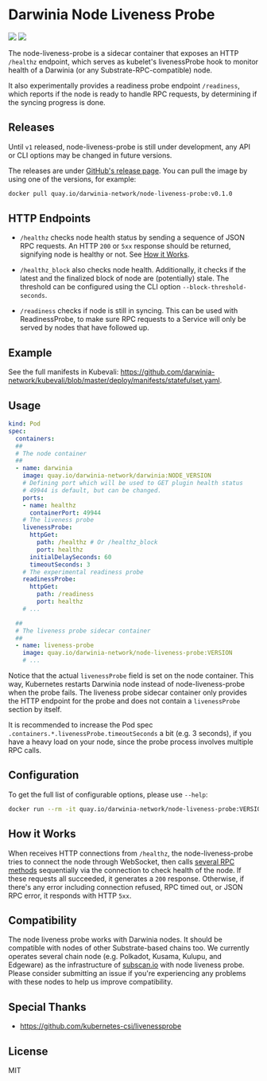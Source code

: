 # Darwinia Node Liveness Probe

![](https://img.shields.io/github/workflow/status/darwinia-network/node-liveness-probe/Production)
![](https://img.shields.io/github/v/release/darwinia-network/node-liveness-probe)

The node-liveness-probe is a sidecar container that exposes an HTTP `/healthz` endpoint, which serves as kubelet's livenessProbe hook to monitor health of a Darwinia (or any Substrate-RPC-compatible) node.

It also experimentally provides a readiness probe endpoint `/readiness`, which reports if the node is ready to handle RPC requests, by determining if the syncing progress is done.

## Releases

Until `v1` released, node-liveness-probe is still under development, any API or CLI options may be changed in future versions.

The releases are under [GitHub's release page](https://github.com/darwinia-network/node-liveness-probe/releases). You can pull the image by using one of the versions, for example:

```bash
docker pull quay.io/darwinia-network/node-liveness-probe:v0.1.0
```

## HTTP Endpoints

- `/healthz` checks node health status by sending a sequence of JSON RPC requests. An HTTP `200` or `5xx` response should be returned, signifying node is healthy or not. See [How it Works](#how-it-works).

- `/healthz_block` also checks node health. Additionally, it checks if the latest and the finalized block of node are (potentially) stale. The threshold can be configured using the CLI option `--block-threshold-seconds`.

- `/readiness` checks if node is still in syncing. This can be used with ReadinessProbe, to make sure RPC requests to a Service will only be served by nodes that have followed up.

## Example

See the full manifests in Kubevali: <https://github.com/darwinia-network/kubevali/blob/master/deploy/manifests/statefulset.yaml>.

## Usage

```yaml
kind: Pod
spec:
  containers:
  ##
  # The node container
  ##
  - name: darwinia
    image: quay.io/darwinia-network/darwinia:NODE_VERSION
    # Defining port which will be used to GET plugin health status
    # 49944 is default, but can be changed.
    ports:
    - name: healthz
      containerPort: 49944
    # The liveness probe
    livenessProbe:
      httpGet:
        path: /healthz # Or /healthz_block
        port: healthz
      initialDelaySeconds: 60
      timeoutSeconds: 3
    # The experimental readiness probe
    readinessProbe:
      httpGet:
        path: /readiness
        port: healthz
    # ...

  ##
  # The liveness probe sidecar container
  ##
  - name: liveness-probe
    image: quay.io/darwinia-network/node-liveness-probe:VERSION
    # ...
```

Notice that the actual `livenessProbe` field is set on the node container. This way, Kubernetes restarts Darwinia node instead of node-liveness-probe when the probe fails. The liveness probe sidecar container only provides the HTTP endpoint for the probe and does not contain a `livenessProbe` section by itself.

It is recommended to increase the Pod spec `.containers.*.livenessProbe.timeoutSeconds` a bit (e.g. 3 seconds), if you have a heavy load on your node, since the probe process involves multiple RPC calls.

## Configuration

To get the full list of configurable options, please use `--help`:

```bash
docker run --rm -it quay.io/darwinia-network/node-liveness-probe:VERSION --help
```

## How it Works

When receives HTTP connections from `/healthz`, the node-liveness-probe tries to connect the node through WebSocket, then calls [several RPC methods](https://github.com/darwinia-network/node-liveness-probe/blob/master/probes/liveness_probe.go#L22) sequentially via the connection to check health of the node. If these requests all succeeded, it generates a `200` response. Otherwise, if there's any error including connection refused, RPC timed out, or JSON RPC error, it responds with HTTP `5xx`.

## Compatibility

The node liveness probe works with Darwinia nodes. It should be compatible with nodes of other Substrate-based chains too. We currently operates several chain node (e.g. Polkadot, Kusama, Kulupu, and Edgeware) as the infrastructure of [subscan.io](https://subscan.io) with node liveness probe. Please consider submitting an issue if you're experiencing any problems with these nodes to help us improve compatibility.

## Special Thanks

- <https://github.com/kubernetes-csi/livenessprobe>

## License

MIT
